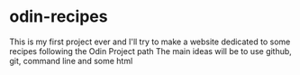 # odin-recipes
This is my first project ever and I'll try to make a website dedicated to some recipes following the Odin Project path
The main ideas will be to use github, git, command line and some html
